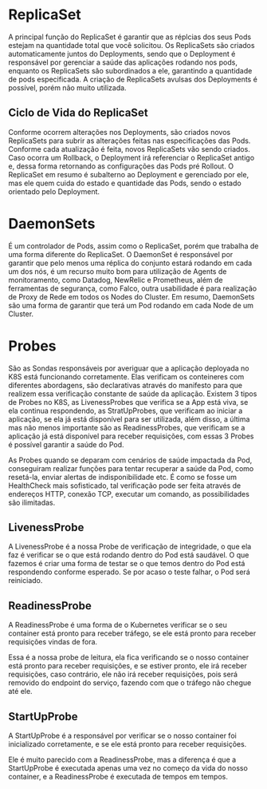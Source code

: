 # ReplicaSet

A principal função do ReplicaSet é garantir que as réplcias dos seus Pods estejam na quantidade total que você solicitou.
Os ReplicaSets são criados automaticamente juntos do Deployments, sendo que o Deployment é responsável por gerenciar a saúde das aplicações rodando nos pods,
enquanto os ReplicaSets são subordinados a ele, garantindo a quantidade de pods especificada.
A criação de ReplicaSets avulsas dos Deployments é possível, porém não muito utilizada.

## Ciclo de Vida do ReplicaSet

Conforme ocorrem alterações nos Deployments, são criados novos ReplicaSets para subrir as alterações feitas nas especificações das Pods. Conforme cada atualização é feita, novos ReplicaSets vão sendo criados.
Caso ocorra um Rollback, o Deployment irá referenciar o ReplicaSet antigo e, dessa forma retornando as configurações das Pods pré Rollout.
O ReplicaSet em resumo é subalterno ao Deployment e gerenciado por ele, mas ele quem cuida do estado e quantidade das Pods, sendo o estado orientado pelo Deployment.

# DaemonSets

É um controlador de Pods, assim como o ReplicaSet, porém que trabalha de uma forma diferente do ReplicaSet. 
O DaemonSet é responsável por garantir que pelo menos uma réplica do conjunto estará rodando em cada um dos nós, é um recurso muito bom para utilização de Agents de monitoramento, como Datadog, NewRelic e Prometheus, além de ferramentas de segurança, como Falco, outra usabilidade é para realização de Proxy de Rede em todos os Nodes do Cluster. 
Em resumo, DaemonSets são uma forma de garantir que terá um Pod rodando em cada Node de um Cluster.

# Probes

São as Sondas responsáveis por averiguar que a aplicação deployada no K8S está funcionando corretamente.
Elas verificam os conteineres com diferentes abordagens, são declarativas através do manifesto para que realizem essa verificação constante de saúde da aplicação.
Existem 3 tipos de Probes no K8S, as LivenessProbes que verifica se a App está viva, se ela continua respondendo, as StratUpProbes, que verificam ao iniciar a aplicação, se ela já está disponível para ser utilizada, além disso, a última mas não menos importante são as ReadinessProbes, que verificam se a aplicação já está disponível para receber requisições, com essas 3 Probes é possível garantir a saúde do Pod.

As Probes quando se deparam com cenários de saúde impactada da Pod, conseguiram realizar funções para tentar recuperar a saúde da Pod, como resetá-la, enviar alertas de indisponibilidade etc. É como se fosse um HealthCheck mais sofisticado, tal verificação pode ser feita através de endereços HTTP, conexão TCP, executar um comando, as possibilidades são ilimitadas.

## LivenessProbe

A LivenessProbe é a nossa Probe de verificação de integridade, o que ela faz é verificar se o que está rodando dentro do Pod está saudável. O que fazemos é criar uma forma de testar se o que temos dentro do Pod está respondendo conforme esperado. Se por acaso o teste falhar, o Pod será reiniciado.

## ReadinessProbe

A ReadinessProbe é uma forma de o Kubernetes verificar se o seu container está pronto para receber tráfego, se ele está pronto para receber requisições vindas de fora.

Essa é a nossa probe de leitura, ela fica verificando se o nosso container está pronto para receber requisições, e se estiver pronto, ele irá receber requisições, caso contrário, ele não irá receber requisições, pois será removido do endpoint do serviço, fazendo com que o tráfego não chegue até ele.

## StartUpProbe

A StartUpProbe é a responsável por verificar se o nosso container foi inicializado corretamente, e se ele está pronto para receber requisições.

Ele é muito parecido com a ReadinessProbe, mas a diferença é que a StartUpProbe é executada apenas uma vez no começo da vida do nosso container, e a ReadinessProbe é executada de tempos em tempos.
